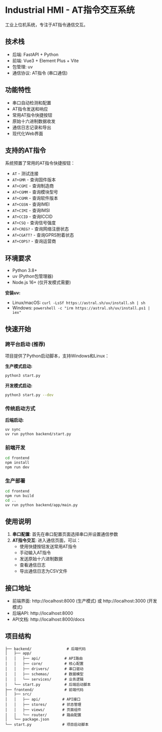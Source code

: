 # Industrial HMI - AT指令交互系统

工业上位机系统，专注于AT指令通信交互。

## 技术栈

- 后端: FastAPI + Python
- 前端: Vue3 + Element Plus + Vite
- 包管理: uv
- 通信协议: AT指令 (串口通信)

## 功能特性

- 串口自动检测和配置
- AT指令发送和响应
- 常用AT指令快捷按钮
- 原始十六进制数据收发
- 通信日志记录和导出
- 现代化Web界面

## 支持的AT指令

系统预置了常用的AT指令快捷按钮：

- `AT` - 测试连接
- `AT+GMR` - 查询固件版本
- `AT+CGMI` - 查询制造商
- `AT+CGMM` - 查询模块型号
- `AT+CGMR` - 查询软件版本
- `AT+CGSN` - 查询IMEI
- `AT+CIMI` - 查询IMSI
- `AT+CCID` - 查询ICCID
- `AT+CSQ` - 查询信号强度
- `AT+CREG?` - 查询网络注册状态
- `AT+CGATT?` - 查询GPRS附着状态
- `AT+COPS?` - 查询运营商

## 环境要求

- Python 3.8+
- uv (Python包管理器)
- Node.js 16+ (仅开发模式需要)

**安装uv:**
- Linux/macOS: `curl -LsSf https://astral.sh/uv/install.sh | sh`
- Windows: `powershell -c "irm https://astral.sh/uv/install.ps1 | iex"`

## 快速开始

### 跨平台启动 (推荐)

项目提供了Python启动脚本，支持Windows和Linux：

**生产模式启动:**
```bash
python3 start.py
```

**开发模式启动:**
```bash
python3 start.py --dev
```

### 传统启动方式

**后端启动:**
```bash
uv sync
uv run python backend/start.py
```

### 前端开发

```bash
cd frontend
npm install
npm run dev
```

### 生产部署

```bash
cd frontend
npm run build
cd ..
uv run python backend/app/main.py
```

## 使用说明

1. **串口配置**: 首先在串口配置页面选择串口并设置通信参数
2. **AT指令交互**: 进入通信页面，可以：
   - 使用快捷按钮发送常用AT指令
   - 手动输入AT指令
   - 发送原始十六进制数据
   - 查看通信日志
   - 导出通信日志为CSV文件

## 接口地址

- 前端界面: http://localhost:8000 (生产模式) 或 http://localhost:3000 (开发模式)
- 后端API: http://localhost:8000
- API文档: http://localhost:8000/docs

## 项目结构

```
├── backend/                # 后端代码
│   ├── app/
│   │   ├── api/           # API路由
│   │   ├── core/          # 核心配置
│   │   ├── drivers/       # 串口驱动
│   │   ├── schemas/       # 数据模型
│   │   └── services/      # 业务逻辑
│   └── start.py           # 后端启动脚本
├── frontend/              # 前端代码
│   ├── src/
│   │   ├── api/          # API接口
│   │   ├── stores/       # 状态管理
│   │   ├── views/        # 页面组件
│   │   └── router/       # 路由配置
│   └── package.json
└── start.py              # 项目启动脚本
```